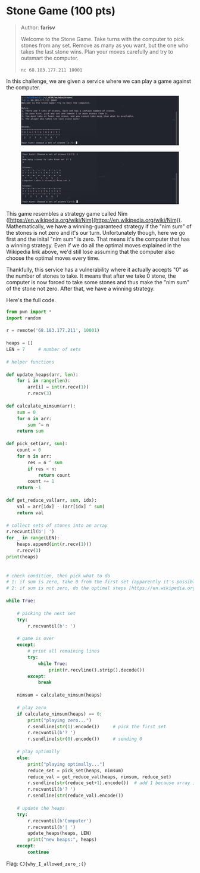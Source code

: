 # Stone Game (100 pts)

> Author: **farisv**
>
> Welcome to the Stone Game. Take turns with the computer to pick stones from any set. Remove as many as you want, but the one who takes the last stone wins. Plan your moves carefully and try to outsmart the computer.
>
> `nc 68.183.177.211 10001`

In this challenge, we are given a service where we can play a game against the computer.

<figure><img src="../../../.gitbook/assets/Screenshot_2024-10-28_22-54-15.png" alt=""><figcaption></figcaption></figure>

<figure><img src="../../../.gitbook/assets/Screenshot_2024-10-28_22-54-55.png" alt=""><figcaption></figcaption></figure>

This game resembles a strategy game called Nim ([https://en.wikipedia.org/wiki/Nim](https://en.wikipedia.org/wiki/Nim)). Mathematically, we have a winning-guaranteed strategy if the "nim sum" of the stones is not zero and it's our turn. Unfortunately though, here we go first and the inital "nim sum" is zero. That means it's the computer that has a winning strategy. Even if we do all the optimal moves explained in the Wikipedia link above, we'd still lose assuming that the computer also choose the optimal moves every time.

Thankfully, this service has a vulnerability where it actually accepts "0" as the number of stones to take. It means that after we take 0 stone, the computer is now forced to take some stones and thus make the "nim sum" of the stone not zero. After that, we have a winning strategy.

Here's the full code.

```py
from pwn import *
import random

r = remote('68.183.177.211', 10001)

heaps = []
LEN = 7		# number of sets

# helper functions

def update_heaps(arr, len):
	for i in range(len):
		arr[i] = int(r.recv(1))
		r.recv(3)

def calculate_nimsum(arr):
	sum = 0
	for n in arr:
		sum ^= n
	return sum

def pick_set(arr, sum):
	count = 0
	for n in arr:
		res = n ^ sum
		if res < n:
			return count
		count += 1
	return -1

def get_reduce_val(arr, sum, idx):
	val = arr[idx] - (arr[idx] ^ sum)
	return val

# collect sets of stones into an array
r.recvuntil(b'| ')
for _ in range(LEN):
	heaps.append(int(r.recv(1)))
	r.recv(3)
print(heaps)


# check condition, then pick what to do
# 1: if sum is zero, take 0 from the first set (apparently it's possible)
# 2: if sum is not zero, do the optimal steps [https://en.wikipedia.org/wiki/Nim]

while True:

	# picking the next set
	try:
		r.recvuntil(b': ')

	# game is over
	except:
		# print all remaining lines
		try:
			while True:
				print(r.recvline().strip().decode())
		except:
			break

	nimsum = calculate_nimsum(heaps)

	# play zero
	if calculate_nimsum(heaps) == 0:
		print("playing zero...")
		r.sendline(str(1).encode())		# pick the first set
		r.recvuntil(b'? ')
		r.sendline(str(0).encode()) 	# sending 0

	# play optimally
	else:
		print("playing optimally...")
		reduce_set = pick_set(heaps, nimsum)
		reduce_val = get_reduce_val(heaps, nimsum, reduce_set)
		r.sendline(str(reduce_set+1).encode())	# add 1 because array index start at 0
		r.recvuntil(b'? ')
		r.sendline(str(reduce_val).encode())

	# update the heaps
	try:
		r.recvuntil(b'Computer')
		r.recvuntil(b'| ')
		update_heaps(heaps, LEN)
		print("new heaps:", heaps)
	except:
		continue
```

Flag: `CJ{why_I_allowed_zero_:(}`
